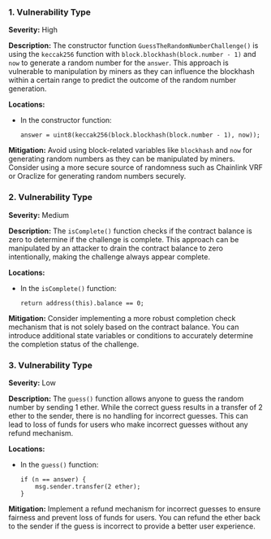 ### 1. **Vulnerability Type**

**Severity:**
High

**Description:**
The constructor function `GuessTheRandomNumberChallenge()` is using the `keccak256` function with `block.blockhash(block.number - 1)` and `now` to generate a random number for the `answer`. This approach is vulnerable to manipulation by miners as they can influence the blockhash within a certain range to predict the outcome of the random number generation.

**Locations:**

- In the constructor function:
  ```solidity
  answer = uint8(keccak256(block.blockhash(block.number - 1), now));
  ```

**Mitigation:**
Avoid using block-related variables like `blockhash` and `now` for generating random numbers as they can be manipulated by miners. Consider using a more secure source of randomness such as Chainlink VRF or Oraclize for generating random numbers securely.

### 2. **Vulnerability Type**

**Severity:**
Medium

**Description:**
The `isComplete()` function checks if the contract balance is zero to determine if the challenge is complete. This approach can be manipulated by an attacker to drain the contract balance to zero intentionally, making the challenge always appear complete.

**Locations:**

- In the `isComplete()` function:
  ```solidity
  return address(this).balance == 0;
  ```

**Mitigation:**
Consider implementing a more robust completion check mechanism that is not solely based on the contract balance. You can introduce additional state variables or conditions to accurately determine the completion status of the challenge.

### 3. **Vulnerability Type**

**Severity:**
Low

**Description:**
The `guess()` function allows anyone to guess the random number by sending 1 ether. While the correct guess results in a transfer of 2 ether to the sender, there is no handling for incorrect guesses. This can lead to loss of funds for users who make incorrect guesses without any refund mechanism.

**Locations:**

- In the `guess()` function:
  ```solidity
  if (n == answer) {
      msg.sender.transfer(2 ether);
  }
  ```

**Mitigation:**
Implement a refund mechanism for incorrect guesses to ensure fairness and prevent loss of funds for users. You can refund the ether back to the sender if the guess is incorrect to provide a better user experience.